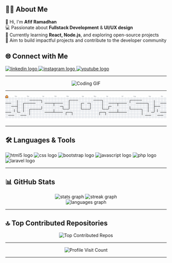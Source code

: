 ## 👩‍💻 About Me
<p align="left">
  👋 Hi, I'm <b>Afif Ramadhan</b> <br>
  💻 Passionate about <b>Fullstack Development</b> & <b>UI/UX design</b> <br>
  🌱 Currently learning <b>React, Node.js</b>, and exploring open-source projects <br>
  🎯 Aim to build impactful projects and contribute to the developer community
</p>

## 🌐 Connect with Me
<div align="left">
  <a href="https://linkedin.com/in/afifrmdhn" target="_blank">
    <img src="https://img.shields.io/static/v1?message=LinkedIn&logo=linkedin&label=&color=0077B5&logoColor=white&style=for-the-badge" height="25" alt="linkedin logo" />
  </a>
  <a href="https://instagram.com/aafif.r" target="_blank">
    <img src="https://img.shields.io/static/v1?message=Instagram&logo=instagram&label=&color=E4405F&logoColor=white&style=for-the-badge" height="25" alt="instagram logo" />
  </a>
  <a href="https://youtube.com" target="_blank">
    <img src="https://img.shields.io/static/v1?message=Youtube&logo=youtube&label=&color=FF0000&logoColor=white&style=for-the-badge" height="25" alt="youtube logo" />
  </a>
</div>

---

<div align="center">
  <img width="500px" src="https://media0.giphy.com/media/v1.Y2lkPTc5MGI3NjExeG44MHVnM2F1MGRrNnNkODVlaTZ4YmJxZGptbzU5MXllMWprYnl2MCZlcD12MV9pbnRlcm5hbF9naWZfYnlfaWQmY3Q9Zw/SWoSkN6DxTszqIKEqv/giphy.gif" alt="Coding GIF"/>
</div>

---

<picture>
  <source media="(prefers-color-scheme: dark)" srcset="https://raw.githubusercontent.com/afif23170si-ui/afif23170si-ui/output/pacman-contribution-graph-dark.svg">
  <source media="(prefers-color-scheme: light)" srcset="https://raw.githubusercontent.com/afif23170si-ui/afif23170si-ui/output/pacman-contribution-graph.svg">
  <img alt="pacman contribution graph" src="https://raw.githubusercontent.com/afif23170si-ui/afif23170si-ui/output/pacman-contribution-graph.svg">
</picture>

---

<h2 align="left">🛠 Languages & Tools</h2>

<div align="left">
  <img src="https://skillicons.dev/icons?i=html" height="40" alt="html5 logo" />
  <img src="https://skillicons.dev/icons?i=css" height="40" alt="css logo" />
  <img src="https://skillicons.dev/icons?i=bootstrap" height="40" alt="bootstrap logo" />
  <img src="https://skillicons.dev/icons?i=js" height="40" alt="javascript logo" />
  <img src="https://skillicons.dev/icons?i=php" height="40" alt="php logo" />
  <img src="https://skillicons.dev/icons?i=laravel" height="40" alt="laravel logo" />
</div>

---

<h2 align="left">📊 GitHub Stats</h2>

<div align="center">
  <img src="https://github-readme-stats.vercel.app/api?username=afif23170si-ui&theme=dark&show_icons=true" height="150" alt="stats graph"/>
  <img src="https://nirzak-streak-stats.vercel.app/?user=afif23170si-ui&theme=dark" height="150" alt="streak graph"/>
</div>

<div align="center">
  <img src="https://github-readme-stats.vercel.app/api/top-langs/?username=afif23170si-ui&theme=dark&layout=compact" height="150" alt="languages graph"/>
</div>

---

<h2 align="left">🔝 Top Contributed Repositories</h2>

<div align="center">
  <img src="https://github-contributor-stats.vercel.app/api?username=afif23170si-ui&limit=5&theme=dark&combine_all_yearly_contributions=true" alt="Top Contributed Repos"/>
</div>

---

<div align="center">
  <img src="https://visitcount.itsvg.in/api?id=afif23170si-ui&icon=0&color=0" alt="Profile Visit Count"/>
</div>

---

<!-- Proudly created with GPRM ( https://gprm.itsvg.in ) -->
